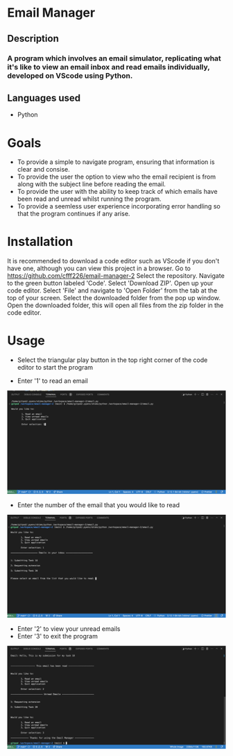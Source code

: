 # Email Manager

## Description
### A program which involves an email simulator, replicating what it's like to view an email inbox and read emails individually, developed on VScode using Python.

## Languages used
* Python

# Goals
* To provide a simple to navigate program, ensuring that information is clear and consise.
* To provide the user the option to view who the email recipient is from along with the subject line before reading the email.
* To provide the user with the ability to keep track of which emails have been read and unread whilst running the program.
* To provide a seemless user experience incorporating error handling so that the program continues if any arise.

# Installation
It is recommended to download a code editor such as VScode if you don't have one, although you can view this project in a browser.
Go to https://github.com/cfff226/email-manager-2
Select the repository.
Navigate to the green button labeled 'Code'.
Select 'Download ZIP'.
Open up your code editor.
Select 'File' and navigate to 'Open Folder' from the tab at the top of your screen.
Select the downloaded folder from the pop up window.
Open the downloaded folder, this will open all files from the zip folder in the code editor.

# Usage
* Select the triangular play button in the top right corner of the code editor to start the program

* Enter '1' to read an email

![MAIN MENU!](email.png/main-menu.png)


* Enter the number of the email that you would like to read

![DISPLAY EMAILS!](email.png/display-emails.png)


* Enter '2' to view your unread emails
* Enter '3' to exit the program

![VIEW UNREAD!](email.png/view-unread.png)